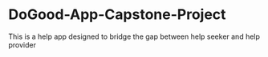 # DoGood-App-Capstone-Project
This is a help app designed to bridge the gap between help seeker and help provider
